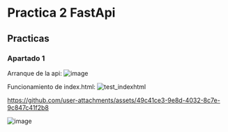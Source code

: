 # Practica 2 FastApi

## Practicas

### Apartado 1

Arranque de la api:
![image](https://github.com/user-attachments/assets/30ed4390-c8a6-44f9-9047-5bab11c2c07e)

Funcionamiento de index.html: 
![test_indexhtml](https://github.com/user-attachments/assets/d1a9d0cf-2683-4405-bfc7-35d3e4684c18)


https://github.com/user-attachments/assets/49c41ce3-9e8d-4032-8c7e-9c847c41f2b8



![image](https://github.com/user-attachments/assets/4336a559-e21c-47cd-87fb-605b27635097)
